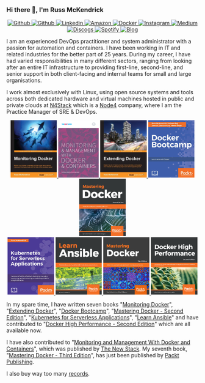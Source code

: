 ### Hi there 👋, I'm Russ McKendrick

<p align="center">
    <a href="https://github.com/russmckendrick">
        <img src="https://img.shields.io/badge/-Github-000?style=flat&amp;logo=Github&amp;logoColor=white" alt="Github">
    </a> 
    <a href="https://twitter.com/russmckendrick/">
        <img src="https://img.shields.io/badge/-Twitter-1da1f2?style=flat&amp;logo=Twitter&amp;logoColor=white" alt="Github">
    </a> 
    <a href="https://www.linkedin.com/in/russmckendrick/">
        <img src="https://img.shields.io/badge/-LinkedIn-0077b5?style=flat&amp;logo=Linkedin&amp;logoColor=white" alt="Linkedin">
    </a> 
    <a href="https://www.amazon.com/author/russmckendrick">
        <img src="https://img.shields.io/badge/-Amazon-ff9900?style=flat&amp;logo=Amazon&amp;logoColor=white" alt="Amazon">
    </a> 
    <a href="https://hub.docker.com/u/russmckendrick/">
        <img src="https://img.shields.io/badge/-Docker-0db7ed?style=flat&amp;labelColor=0db7ed&amp;logo=docker&amp;logoColor=white" alt="Docker">
    </a> 
    <a href="https://www.instagram.com/russmckendrick/">
        <img src="https://img.shields.io/badge/-Instagram-e1306c?style=flat&amp;labelColor=e1306c&amp;logo=Instagram&amp;logoColor=white" alt="Instagram">
    </a> 
    <a href="https://www.instagram.com/russmckendrick/">
        <img src="https://img.shields.io/badge/-Medium-00ab6c?style=flat&amp;labelColor=00ab6c&amp;logo=Medium&amp;logoColor=white" alt="Medium">
    </a> 
    <a href="https://www.discogs.com/user/russmck/collection?header=1">
        <img src="https://img.shields.io/badge/-Discogs-333333?style=flat&amp;labelColor=333333&amp;logo=Discogs&amp;logoColor=white" alt="Discogs">
    </a> 
    <a href="https://open.spotify.com/user/russmckendrick">
        <img src="https://img.shields.io/badge/-Spotify-1db954?style=flat&amp;labelColor=1db954&amp;logo=Spotify&amp;logoColor=white" alt="Spotify">
    </a>
    <a href="https://www.mediaglasses.blog/">
        <img src="https://img.shields.io/badge/-Blog-738A94?style=flat&amp;labelColor=738A94&amp;logo=Ghost&amp;logoColor=white" alt="Blog">
    </a>
</p>

I am an experienced DevOps practitioner and system administrator with a passion for automation and containers. I have been working in IT and related industries for the better part of 25 years. During my career, I have had varied responsibilities in many different sectors, ranging from looking after an entire IT infrastructure to providing first-line, second-line, and senior support in both client-facing and internal teams for small and large organisations.

I work almost exclusively with Linux, using open source systems and tools across both dedicated hardware and virtual machines hosted in public and private clouds at [N4Stack](https://www.n4stack.io/) which is a [Node4](https://www.node4.co.uk/) company, where I am the Practice Manager of SRE & DevOps.

<p align="center">
  <a href="https://www.packtpub.com/virtualization-and-cloud/monitoring-docker/">
    <img src='https://raw.githubusercontent.com/russmckendrick/russmckendrick/master/img/02.jpg' align='centre' height='150'>
  </a>
  <a href="https://thenewstack.io/ebooks/docker-and-containers/monitoring-management-docker-containers/">
    <img src='https://raw.githubusercontent.com/russmckendrick/russmckendrick/master/img/01.png' align='centre' height='150'>
  </a>
  <a href="https://www.packtpub.com/networking-and-servers/extending-docker/">
    <img src='https://raw.githubusercontent.com/russmckendrick/russmckendrick/master/img/03.jpg' align='centre' height='150'>
  </a>
  <a href="https://www.packtpub.com/virtualization-and-cloud/docker-bootcamp/">
    <img src='https://raw.githubusercontent.com/russmckendrick/russmckendrick/master/img/04.jpg' align='centre' height='150'>
  </a>
  <a href="https://www.packtpub.com/virtualization-and-cloud/mastering-docker-second-edition">
    <img src='https://raw.githubusercontent.com/russmckendrick/russmckendrick/master/img/05.jpg' align='centre' height='150'>
  </a><br>
  <a href="https://www.packtpub.com/networking-and-servers/kubernetes-serverless-applications/">
    <img src='https://raw.githubusercontent.com/russmckendrick/russmckendrick/master/img/06.jpg' align='centre' height='150'>
  </a>
  <a href="https://www.packtpub.com/virtualization-and-cloud/learn-ansible/">
    <img src='https://raw.githubusercontent.com/russmckendrick/russmckendrick/master/img/07.png' align='centre' height='150'>
  </a>
  <a href="https://www.packtpub.com/virtualization-and-cloud/mastering-docker-third-edition/">
    <img src='https://raw.githubusercontent.com/russmckendrick/russmckendrick/master/img/08.jpg' align='centre' height='150'>
  </a>
  <a href="https://www.packtpub.com/networking-and-servers/docker-high-performance-second-edition/">
    <img src='https://raw.githubusercontent.com/russmckendrick/russmckendrick/master/img/09.png' align='centre' height='150'>
  </a>
</p>

In my spare time, I have written seven books "[Monitoring Docker](https://www.packtpub.com/virtualization-and-cloud/monitoring-docker)", "[Extending Docker](https://www.packtpub.com/networking-and-servers/extending-docker)", "[Docker Bootcamp](https://www.packtpub.com/virtualization-and-cloud/docker-bootcamp)", "[Mastering Docker - Second Edition](https://www.packtpub.com/virtualization-and-cloud/mastering-docker-second-edition)", "[Kubernetes for Serverless Applications](https://www.packtpub.com/networking-and-servers/kubernetes-serverless-applications)", "[Learn Ansible](https://www.packtpub.com/virtualization-and-cloud/learn-ansible)" and have contributed to "[Docker High Performance - Second Edition](https://www.packtpub.com/networking-and-servers/docker-high-performance-second-edition)" which are all available now.

I have also contributed to "[Monitoring and Management With Docker and Containers](https://thenewstack.io/identifying-collecting-container-data/)", which was published by [The New Stack](https://thenewstack.io/). My seventh book, "[Mastering Docker - Third Edition](https://www.packtpub.com/virtualization-and-cloud/mastering-docker-third-edition)", has just been published by [Packt Publishing](https://www.packtpub.com/).

I also buy way too many [records](https://www.discogs.com/user/russmck/collection?header=1).
